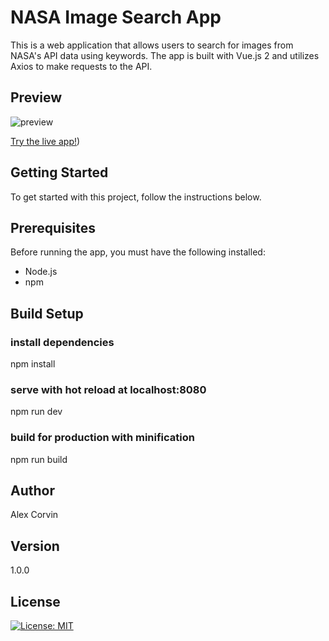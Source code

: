 # NASA Image Search App

This is a web application that allows users to search for images from NASA's API data using keywords. The app is built with Vue.js 2 and utilizes Axios to make requests to the API.

## Preview

![preview](preview-app.gif?raw=true)


[Try the live app!](https://adorable-llama-1d57bf.netlify.app/))

## Getting Started

To get started with this project, follow the instructions below.

## Prerequisites

Before running the app, you must have the following installed:

- Node.js
- npm

## Build Setup

### install dependencies
npm install

### serve with hot reload at localhost:8080
npm run dev

### build for production with minification
npm run build

## Author

Alex Corvin

## Version

1.0.0

## License

[![License: MIT](https://img.shields.io/badge/License-MIT-yellow.svg)](https://opensource.org/licenses/MIT)
